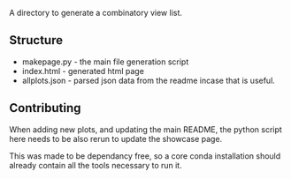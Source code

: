 A directory to generate a combinatory view list. 

## Structure 
- makepage.py - the main file generation script 
- index.html - generated html page
- allplots.json - parsed json data from the readme incase that is useful. 

## Contributing
When adding new plots, and updating the main README, the python script here needs to be also rerun to update the showcase page. 

This was made to be dependancy free, so a core conda installation should already contain all the tools necessary to run it. 



